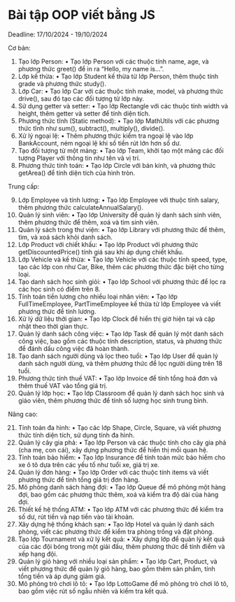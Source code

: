 # Bài tập OOP viết bằng JS
 Deadline: 17/10/2024 - 19/10/2024
 
Cơ bản:

 1. Tạo lớp Person:
 • Tạo lớp Person với các thuộc tính name, age, và phương thức greet() để in ra “Hello, my name is…”.
 2. Lớp kế thừa:
 • Tạo lớp Student kế thừa từ lớp Person, thêm thuộc tính grade và phương thức study().
 3. Lớp Car:
 • Tạo lớp Car với các thuộc tính make, model, và phương thức drive(), sau đó tạo các đối tượng từ lớp này.
 4. Sử dụng getter và setter:
 • Tạo lớp Rectangle với các thuộc tính width và height, thêm getter và setter để tính diện tích.
 5. Phương thức tĩnh (Static method):
 • Tạo lớp MathUtils với các phương thức tĩnh như sum(), subtract(), multiply(), divide().
 6. Xử lý ngoại lệ:
 • Thêm phương thức kiểm tra ngoại lệ vào lớp BankAccount, ném ngoại lệ khi số tiền rút lớn hơn số dư.
 7. Tạo đối tượng từ một mảng:
 • Tạo lớp Team, khởi tạo một mảng các đối tượng Player với thông tin như tên và vị trí.
 8. Phương thức tính toán:
 • Tạo lớp Circle với bán kính, và phương thức getArea() để tính diện tích của hình tròn.

Trung cấp:

 9. Lớp Employee và tính lương:
 • Tạo lớp Employee với thuộc tính salary, thêm phương thức calculateAnnualSalary().
 10. Quản lý sinh viên:
 • Tạo lớp University để quản lý danh sách sinh viên, thêm phương thức để thêm, xoá và tìm sinh viên.
 11. Quản lý sách trong thư viện:
 • Tạo lớp Library với phương thức để thêm, tìm, và xoá sách khỏi danh sách.
 12. Lớp Product với chiết khấu:
 • Tạo lớp Product với phương thức getDiscountedPrice() tính giá sau khi áp dụng chiết khấu.
 13. Lớp Vehicle và kế thừa:
 • Tạo lớp Vehicle với các thuộc tính speed, type, tạo các lớp con như Car, Bike, thêm các phương thức đặc biệt cho từng loại.
 14. Tạo danh sách học sinh giỏi:
 • Tạo lớp School với phương thức để lọc ra các học sinh có điểm trên 8.
 15. Tính toán tiền lương cho nhiều loại nhân viên:
 • Tạo lớp FullTimeEmployee, PartTimeEmployee kế thừa từ lớp Employee và viết phương thức để tính lương.
 16. Xử lý dữ liệu thời gian:
 • Tạo lớp Clock để hiển thị giờ hiện tại và cập nhật theo thời gian thực.
 17. Quản lý danh sách công việc:
 • Tạo lớp Task để quản lý một danh sách công việc, bao gồm các thuộc tính description, status, và phương thức để đánh dấu công việc đã hoàn thành.
 18. Tạo danh sách người dùng và lọc theo tuổi:
 • Tạo lớp User để quản lý danh sách người dùng, và thêm phương thức để lọc người dùng trên 18 tuổi.
 19. Phương thức tính thuế VAT:
 • Tạo lớp Invoice để tính tổng hoá đơn và thêm thuế VAT vào tổng giá trị.
 20. Quản lý lớp học:
 • Tạo lớp Classroom để quản lý danh sách học sinh và giáo viên, thêm phương thức để tính số lượng học sinh trung bình.

Nâng cao:

 21. Tính toán đa hình:
 • Tạo các lớp Shape, Circle, Square, và viết phương thức tính diện tích, sử dụng tính đa hình.
 22. Quản lý cây gia phả:
 • Tạo lớp Person và các thuộc tính cho cây gia phả (cha mẹ, con cái), xây dựng phương thức để hiển thị mối quan hệ.
 23. Tính toán bảo hiểm:
 • Tạo lớp Insurance để tính toán mức bảo hiểm cho xe ô tô dựa trên các yếu tố như tuổi xe, giá trị xe.
 24. Quản lý đơn hàng:
 • Tạo lớp Order với các thuộc tính items và viết phương thức để tính tổng giá trị đơn hàng.
 25. Mô phỏng danh sách hàng đợi:
 • Tạo lớp Queue để mô phỏng một hàng đợi, bao gồm các phương thức thêm, xoá và kiểm tra độ dài của hàng đợi.
 26. Thiết kế hệ thống ATM:
 • Tạo lớp ATM với các phương thức để kiểm tra số dư, rút tiền và nạp tiền vào tài khoản.
 27. Xây dựng hệ thống khách sạn:
 • Tạo lớp Hotel và quản lý danh sách phòng, viết các phương thức để kiểm tra phòng trống và đặt phòng.
 28. Tạo lớp Tournament và xử lý kết quả:
 • Xây dựng lớp để quản lý kết quả của các đội bóng trong một giải đấu, thêm phương thức để tính điểm và xếp hạng đội.
 29. Quản lý giỏ hàng với nhiều loại sản phẩm:
 • Tạo lớp Cart, Product, và viết phương thức để quản lý giỏ hàng, bao gồm thêm sản phẩm, tính tổng tiền và áp dụng giảm giá.
 30. Mô phỏng trò chơi lô tô:
 • Tạo lớp LottoGame để mô phỏng trò chơi lô tô, bao gồm việc rút số ngẫu nhiên và kiểm tra kết quả.